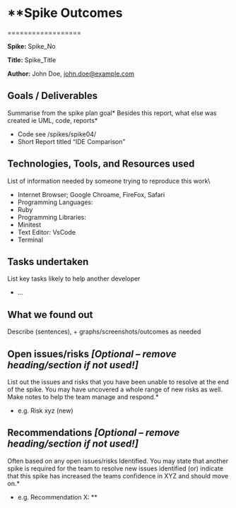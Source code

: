 # **Spike Outcomes

==================

**Spike:** Spike_No

**Title:** Spike_Title

**Author:** John Doe, john.doe@example.com

## Goals / Deliverables

Summarise from the spike plan goal*
Besides this report, what else was created ie UML, code, reports*

- Code see /spikes/spike04/
- Short Report titled “IDE Comparison”

## Technologies, Tools, and Resources used

List of information needed by someone trying to reproduce this work\

- Internet Browser; Google Chroame, FireFox, Safari
- Programming Languages:
- Ruby
- Programming Libraries:
- Minitest
- Text Editor: VsCode
- Terminal

## Tasks undertaken

List key tasks likely to help another developer

- ...

## What we found out

Describe (sentences), + graphs/screenshots/outcomes as needed

## Open issues/risks *[Optional – remove heading/section if not used!]*

List out the issues and risks that you have been unable to resolve at the
end of the spike. You may have uncovered a whole range of new risks as well.
Make notes to help the team manage and respond.*

- e.g. Risk xyz (new)

## Recommendations *[Optional – remove heading/section if not used!]*

Often based on any open issues/risks Identified. You may state that another
spike is required for the team to resolve new issues identified (or) indicate
that this spike has increased the teams confidence in XYZ and should move on.*

- e.g. Recommendation X:
**
